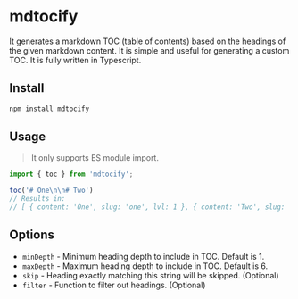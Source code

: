 # mdtocify

It generates a markdown TOC (table of contents) based on the headings of the given markdown content. It is simple and useful for generating a custom TOC. It is fully written in Typescript.

## Install

```sh
npm install mdtocify
```

## Usage

> It only supports ES module import.

```js
import { toc } from 'mdtocify';

toc('# One\n\n# Two')
// Results in:
// [ { content: 'One', slug: 'one', lvl: 1 }, { content: 'Two', slug: 'two', lvl: 1 } ]
```

## Options

- `minDepth` - Minimum heading depth to include in TOC. Default is 1.
- `maxDepth` - Maximum heading depth to include in TOC. Default is 6.
- `skip` - Heading exactly matching this string will be skipped. (Optional)
- `filter` - Function to filter out headings. (Optional)
